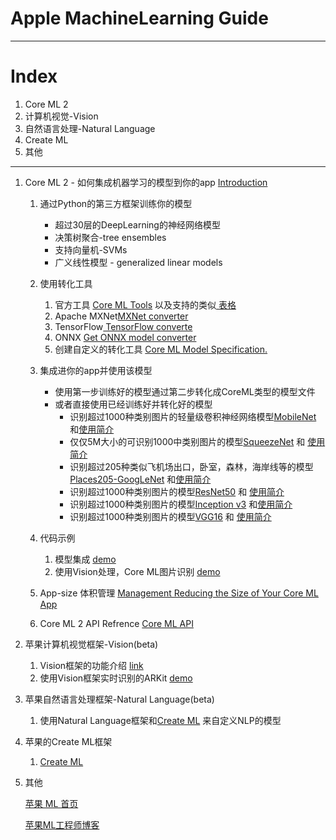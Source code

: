 # **Apple MachineLearning Guide**

---
# Index
   1. Core ML 2
   2. 计算机视觉-Vision
   3. 自然语言处理-Natural Language
   4. Create ML
   5. 其他
---- 

1. Core ML 2 - 如何集成机器学习的模型到你的app [Introduction][1]

	 1. 通过Python的第三方框架训练你的模型
		* 超过30层的DeepLearning的神经网络模型
		* 决策树聚合-tree ensembles
		* 支持向量机-SVMs
		* 广义线性模型 - generalized linear models

	 2. 使用转化工具
		1. 官方工具 [Core ML Tools][2] 以及支持的类似[ 表格][3]
		2. Apache MXNet[MXNet converter][4]
		3. TensorFlow[ TensorFlow converte][5]
		4. ONNX [Get ONNX model converter][6]
		5. 创建自定义的转化工具 [Core ML Model Specification.][7]

	 3. 集成进你的app并使用该模型
		* 使用第一步训练好的模型通过第二步转化成CoreML类型的模型文件
		* 或者直接使用已经训练好并转化好的模型
		   * 识别超过1000种类别图片的轻量级卷积神经网络模型[MobileNet][8] 和[使用简介][9]
		   * 仅仅5M大小的可识别1000中类别图片的模型[SqueezeNet][10] 和 [使用简介][11]
		   * 识别超过205种类似飞机场出口，卧室，森林，海岸线等的模型[Places205-GoogLeNet][12]  和[使用简介][13]
		   * 识别超过1000种类别图片的模型[ResNet50][14] 和 [使用简介][15]
		   * 识别超过1000种类别图片的模型[Inception v3][16]  和[使用简介][17]
		   * 识别超过1000种类别图片的模型[VGG16][18] 和 [使用简介][19]

	 4. 代码示例
		1. 模型集成 [demo][20]
		2. 使用Vision处理，Core ML图片识别 [demo][21]

	 5. App-size 体积管理 [Management Reducing the Size of Your Core ML App][22]
	 6. Core ML 2 API Refrence [Core ML API][23]

2. 苹果计算机视觉框架-Vision(beta)
   1.  Vision框架的功能介绍 [link][24]
   2.  使用Vision框架实时识别的ARKit [demo][25]

3. 苹果自然语言处理框架-Natural Language(beta)
   1. 使用Natural Language框架和[Create ML][26] 来自定义NLP的模型

4. 苹果的Create ML框架
   1. [Create ML][27]

5. 其他

	[苹果 ML 首页][28]

	[苹果ML工程师博客][29]


[1]:	https://developer.apple.com/documentation/coreml/converting_trained_models_to_core_ml
[2]:	https://developer.apple.com/documentation/coreml/converting_trained_models_to_core_ml
[3]:	https://developer.apple.com/documentation/coreml/converting_trained_models_to_core_ml#2953557
[4]:	https://github.com/apache/incubator-mxnet/tree/master/tools/coreml
[5]:	https://github.com/tf-coreml/tf-coreml
[6]:	https://github.com/onnx/onnx-coreml
[7]:	https://apple.github.io/coremltools/coremlspecification/
[8]:	https://docs-assets.developer.apple.com/coreml/models/MobileNet.mlmodel
[9]:	https://developer.apple.com/machine-learning/model-details/MobileNet.txt
[10]:	https://docs-assets.developer.apple.com/coreml/models/SqueezeNet.mlmodel
[11]:	https://developer.apple.com/machine-learning/model-details/SqueezeNet.txt
[12]:	https://docs-assets.developer.apple.com/coreml/models/GoogLeNetPlaces.mlmodel
[13]:	https://developer.apple.com/machine-learning/model-details/Places205-GoogLeNet.txt
[14]:	https://docs-assets.developer.apple.com/coreml/models/Resnet50.mlmodel
[15]:	https://developer.apple.com/machine-learning/model-details/ResNet50.txt
[16]:	https://docs-assets.developer.apple.com/coreml/models/Inceptionv3.mlmodel
[17]:	https://developer.apple.com/machine-learning/model-details/ResNet50.txt
[18]:	https://docs-assets.developer.apple.com/coreml/models/VGG16.mlmodel
[19]:	https://developer.apple.com/machine-learning/model-details/VGG16.txt
[20]:	https://docs-assets.developer.apple.com/published/83f5575193/IntegratingACoreMLModelIntoYourApp.zip
[21]:	https://developer.apple.com/documentation/vision/classifying_images_with_vision_and_core_ml
[22]:	https://developer.apple.com/documentation/coreml/reducing_the_size_of_your_core_ml_app
[23]:	https://developer.apple.com/documentation/coreml/core_ml_api
[24]:	https://developer.apple.com/documentation/vision
[25]:	https://docs-assets.developer.apple.com/published/7da9756a21/UsingVisionInRealTimeWithARKit.zip
[26]:	https://developer.apple.com/documentation/create_ml
[27]:	https://developer.apple.com/documentation/create_ml
[28]:	https://developer.apple.com/machine-learning/
[29]:	https://machinelearning.apple.com